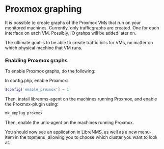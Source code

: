 # Proxmox graphing

It is possible to create graphs of the Proxmox VMs that run on your monitored machines. Currently, only trafficgraphs are created. One for each interface on each VM. Possibly, IO grahps will be added later on.

The ultimate goal is to be able to create traffic bills for VMs, no matter on which physical machine that VM runs.

### Enabling Proxmox graphs

To enable Proxmox graphs, do the following:

In config.php, enable Proxmox:
```php
$config['enable_proxmox'] = 1
```

Then, install librenms-agent on the machines running Proxmox, and enable the Proxmox-plugin using:
```bash
mk_enplug proxmox
```

Then, enable the unix-agent on the machines running Proxmox.

You should now see an application in LibreNMS, as well as a new menu-item in the topmenu, allowing you to choose which cluster you want to look at.
